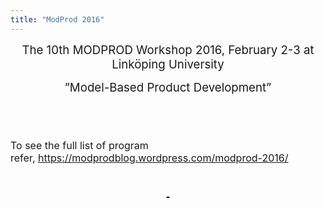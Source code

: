 ```yaml
---
title: "ModProd 2016"
---
```

<p style="text-align: center;"><span style="font-size: 14pt;">The 10th MODPROD Workshop 2016, February 2-3 at Linköping University</span></p>
<p style="text-align: center;"><span style="font-size: 14pt;">”Model-Based Product Development”</span></p>
<h2>&nbsp;</h2>
<p><span style="font-size: 12pt;">To see the full list of program refer,&nbsp;<a href="https://modprodblog.wordpress.com/modprod-2016/">https://modprodblog.wordpress.com/modprod-2016/</a></span></p>
<h2 align="center"><a href="http://www.modprod.liu.se/modprod-2015?l=en"><strong>&nbsp;</strong></a></h2>